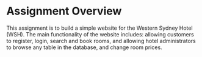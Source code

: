 # Assignment Overview
This assignment is to build a simple website for the Western Sydney Hotel (WSH). The main
functionality of the website includes: allowing customers to register, login, search and book rooms, and
allowing hotel administrators to browse any table in the database, and change room prices.
